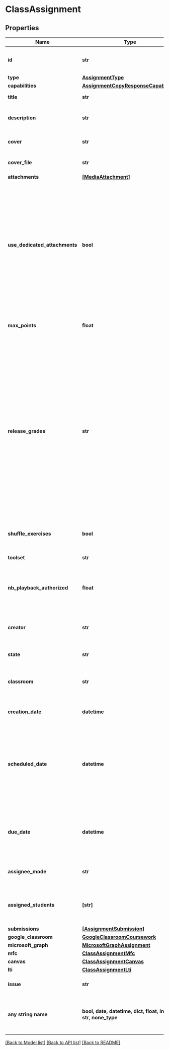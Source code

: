 # ClassAssignment


## Properties
Name | Type | Description | Notes
------------ | ------------- | ------------- | -------------
**id** | **str** | Unique identifier of the assignment | [optional] 
**type** | [**AssignmentType**](AssignmentType.md) |  | [optional] 
**capabilities** | [**AssignmentCopyResponseCapabilities**](AssignmentCopyResponseCapabilities.md) |  | [optional] 
**title** | **str** | Title of the assignment | [optional] 
**description** | **str** | Description and content of the assignment | [optional] 
**cover** | **str** | The URL of the cover to display | [optional] 
**cover_file** | **str** | The id of the cover to display | [optional] 
**attachments** | [**[MediaAttachment]**](MediaAttachment.md) |  | [optional] 
**use_dedicated_attachments** | **bool** | For all assignments created after 02/2023, all the underlying resources must be dedicated and stored in the assignment. This boolean indicates that this assignment only supports dedicated attachments.  | [optional] 
**max_points** | **float** | If set, the grading will be enabled for the assignement  | [optional] 
**release_grades** | **str** | For worksheets, how grading will work for the assignment: - If set to &#x60;auto&#x60;, the grades will be automatically released when the student submits the submissions - If set to &#x60;manual&#x60;, the grades will only be set as &#x60;draftGrade&#x60; and will be released when the teacher returns the submissions  | [optional] 
**shuffle_exercises** | **bool** | Mixing worksheets exercises for each student | [optional] 
**toolset** | **str** | The id of the associated toolset | [optional] 
**nb_playback_authorized** | **float** | The number of playback authorized on the scores of the assignment. | [optional] 
**creator** | **str** | The User unique identifier of the creator of this assignment  | [optional] 
**state** | **str** | State of the assignment | [optional] 
**classroom** | **str** | The unique identifier of the class where this assignment was posted | [optional] 
**creation_date** | **datetime** | The creation date of this assignment | [optional] 
**scheduled_date** | **datetime** | The publication (scheduled) date of the assignment. If this one is specified, the assignment will only be listed to the teachers of the class.  | [optional] 
**due_date** | **datetime** | The due date of this assignment, late submissions will be marked as paste due.  | [optional] 
**assignee_mode** | **str** | Possible modes of assigning assignments | [optional] 
**assigned_students** | **[str]** | Identifiers for the students that have access to the assignment | [optional] 
**submissions** | [**[AssignmentSubmission]**](AssignmentSubmission.md) |  | [optional] 
**google_classroom** | [**GoogleClassroomCoursework**](GoogleClassroomCoursework.md) |  | [optional] 
**microsoft_graph** | [**MicrosoftGraphAssignment**](MicrosoftGraphAssignment.md) |  | [optional] 
**mfc** | [**ClassAssignmentMfc**](ClassAssignmentMfc.md) |  | [optional] 
**canvas** | [**ClassAssignmentCanvas**](ClassAssignmentCanvas.md) |  | [optional] 
**lti** | [**ClassAssignmentLti**](ClassAssignmentLti.md) |  | [optional] 
**issue** | **str** | Detected issue for this assignment | [optional] 
**any string name** | **bool, date, datetime, dict, float, int, list, str, none_type** | any string name can be used but the value must be the correct type | [optional]

[[Back to Model list]](../README.md#documentation-for-models) [[Back to API list]](../README.md#documentation-for-api-endpoints) [[Back to README]](../README.md)


